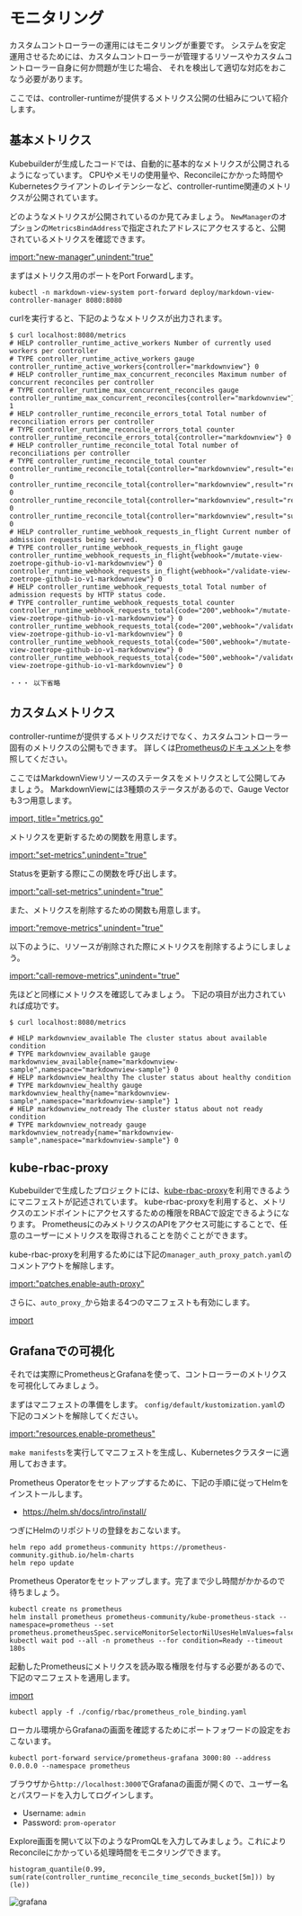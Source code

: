 # モニタリング

カスタムコントローラーの運用にはモニタリングが重要です。
システムを安定運用させるためには、カスタムコントローラーが管理するリソースやカスタムコントローラー自身に何か問題が生じた場合、
それを検出して適切な対応をおこなう必要があります。

ここでは、controller-runtimeが提供するメトリクス公開の仕組みについて紹介します。

## 基本メトリクス

Kubebuilderが生成したコードでは、自動的に基本的なメトリクスが公開されるようになっています。
CPUやメモリの使用量や、Reconcileにかかった時間やKubernetesクライアントのレイテンシーなど、controller-runtime関連のメトリクスが公開されています。

どのようなメトリクスが公開されているのか見てみましょう。
`NewManager`のオプションの`MetricsBindAddress`で指定されたアドレスにアクセスすると、公開されているメトリクスを確認できます。

[import:"new-manager",unindent:"true"](../../codes/50_completed/cmd/main.go)

まずはメトリクス用のポートをPort Forwardします。

```
kubectl -n markdown-view-system port-forward deploy/markdown-view-controller-manager 8080:8080
```

curlを実行すると、下記のようなメトリクスが出力されます。

```
$ curl localhost:8080/metrics
# HELP controller_runtime_active_workers Number of currently used workers per controller
# TYPE controller_runtime_active_workers gauge
controller_runtime_active_workers{controller="markdownview"} 0
# HELP controller_runtime_max_concurrent_reconciles Maximum number of concurrent reconciles per controller
# TYPE controller_runtime_max_concurrent_reconciles gauge
controller_runtime_max_concurrent_reconciles{controller="markdownview"} 1
# HELP controller_runtime_reconcile_errors_total Total number of reconciliation errors per controller
# TYPE controller_runtime_reconcile_errors_total counter
controller_runtime_reconcile_errors_total{controller="markdownview"} 0
# HELP controller_runtime_reconcile_total Total number of reconciliations per controller
# TYPE controller_runtime_reconcile_total counter
controller_runtime_reconcile_total{controller="markdownview",result="error"} 0
controller_runtime_reconcile_total{controller="markdownview",result="requeue"} 0
controller_runtime_reconcile_total{controller="markdownview",result="requeue_after"} 0
controller_runtime_reconcile_total{controller="markdownview",result="success"} 0
# HELP controller_runtime_webhook_requests_in_flight Current number of admission requests being served.
# TYPE controller_runtime_webhook_requests_in_flight gauge
controller_runtime_webhook_requests_in_flight{webhook="/mutate-view-zoetrope-github-io-v1-markdownview"} 0
controller_runtime_webhook_requests_in_flight{webhook="/validate-view-zoetrope-github-io-v1-markdownview"} 0
# HELP controller_runtime_webhook_requests_total Total number of admission requests by HTTP status code.
# TYPE controller_runtime_webhook_requests_total counter
controller_runtime_webhook_requests_total{code="200",webhook="/mutate-view-zoetrope-github-io-v1-markdownview"} 0
controller_runtime_webhook_requests_total{code="200",webhook="/validate-view-zoetrope-github-io-v1-markdownview"} 0
controller_runtime_webhook_requests_total{code="500",webhook="/mutate-view-zoetrope-github-io-v1-markdownview"} 0
controller_runtime_webhook_requests_total{code="500",webhook="/validate-view-zoetrope-github-io-v1-markdownview"} 0

・・・ 以下省略

```

## カスタムメトリクス

controller-runtimeが提供するメトリクスだけでなく、カスタムコントローラー固有のメトリクスの公開もできます。
詳しくは[Prometheusのドキュメント](https://prometheus.io/docs/instrumenting/writing_exporters/)を参照してください。

ここではMarkdownViewリソースのステータスをメトリクスとして公開してみましょう。
MarkdownViewには3種類のステータスがあるので、Gauge Vectorも3つ用意します。

[import, title="metrics.go"](../../codes/50_completed/internal/controller/metrics.go)

メトリクスを更新するための関数を用意します。

[import:"set-metrics",unindent="true"](../../codes/50_completed/internal/controller/markdownview_controller.go)

Statusを更新する際にこの関数を呼び出します。

[import:"call-set-metrics",unindent="true"](../../codes/50_completed/internal/controller/markdownview_controller.go)

また、メトリクスを削除するための関数も用意します。

[import:"remove-metrics",unindent="true"](../../codes/50_completed/internal/controller/markdownview_controller.go)

以下のように、リソースが削除された際にメトリクスを削除するようにしましょう。

[import:"call-remove-metrics",unindent="true"](../../codes/50_completed/internal/controller/markdownview_controller.go)

先ほどと同様にメトリクスを確認してみましょう。
下記の項目が出力されていれば成功です。

```
$ curl localhost:8080/metrics

# HELP markdownview_available The cluster status about available condition
# TYPE markdownview_available gauge
markdownview_available{name="markdownview-sample",namespace="markdownview-sample"} 0
# HELP markdownview_healthy The cluster status about healthy condition
# TYPE markdownview_healthy gauge
markdownview_healthy{name="markdownview-sample",namespace="markdownview-sample"} 1
# HELP markdownview_notready The cluster status about not ready condition
# TYPE markdownview_notready gauge
markdownview_notready{name="markdownview-sample",namespace="markdownview-sample"} 0
```

## kube-rbac-proxy

Kubebuilderで生成したプロジェクトには、[kube-rbac-proxy](https://github.com/brancz/kube-rbac-proxy)を利用できるようにマニフェストが記述されています。
kube-rbac-proxyを利用すると、メトリクスのエンドポイントにアクセスするための権限をRBACで設定できるようになります。
PrometheusにのみメトリクスのAPIをアクセス可能にすることで、任意のユーザーにメトリクスを取得されることを防ぐことができます。

kube-rbac-proxyを利用するためには下記の`manager_auth_proxy_patch.yaml`のコメントアウトを解除します。

[import:"patches,enable-auth-proxy"](../../codes/50_completed/config/default/kustomization.yaml)

さらに、`auto_proxy_`から始まる4つのマニフェストも有効にします。

[import](../../codes/50_completed/config/rbac/kustomization.yaml)

## Grafanaでの可視化

それでは実際にPrometheusとGrafanaを使って、コントローラーのメトリクスを可視化してみましょう。

まずはマニフェストの準備をします。
`config/default/kustomization.yaml`の下記のコメントを解除してください。

[import:"resources,enable-prometheus"](../../codes/50_completed/config/default/kustomization.yaml)

`make manifests`を実行してマニフェストを生成し、Kubernetesクラスターに適用しておきます。

Prometheus Operatorをセットアップするために、下記の手順に従ってHelmをインストールします。
- https://helm.sh/docs/intro/install/

つぎにHelmのリポジトリの登録をおこないます。

```
helm repo add prometheus-community https://prometheus-community.github.io/helm-charts
helm repo update
```

Prometheus Operatorをセットアップします。完了まで少し時間がかかるので待ちましょう。

```
kubectl create ns prometheus
helm install prometheus prometheus-community/kube-prometheus-stack --namespace=prometheus --set prometheus.prometheusSpec.serviceMonitorSelectorNilUsesHelmValues=false
kubectl wait pod --all -n prometheus --for condition=Ready --timeout 180s
```

起動したPrometheusにメトリクスを読み取る権限を付与する必要があるので、下記のマニフェストを適用します。

[import](../../codes/50_completed/config/rbac/prometheus_role_binding.yaml)

```
kubectl apply -f ./config/rbac/prometheus_role_binding.yaml
```

ローカル環境からGrafanaの画面を確認するためにポートフォワードの設定をおこないます。

```
kubectl port-forward service/prometheus-grafana 3000:80 --address 0.0.0.0 --namespace prometheus
```

ブラウザから`http://localhost:3000`でGrafanaの画面が開くので、ユーザー名とパスワードを入力してログインします。

- Username: `admin`
- Password: `prom-operator`

Explore画面を開いて以下のようなPromQLを入力してみましょう。これによりReconcileにかかっている処理時間をモニタリングできます。

```
histogram_quantile(0.99, sum(rate(controller_runtime_reconcile_time_seconds_bucket[5m])) by (le))
```
![grafana](./img/grafana.png)
